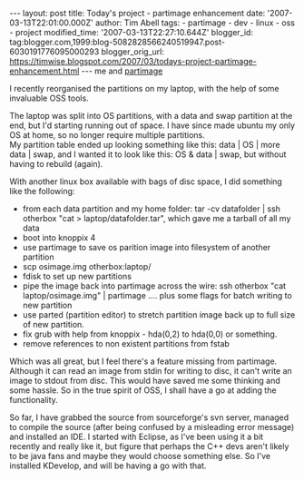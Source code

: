 \--- layout: post title: Today's project - partimage enhancement date: '2007-03-13T22:01:00.000Z' author: Tim Abell tags: - partimage - dev - linux - oss - project modified\_time: '2007-03-13T22:27:10.644Z' blogger\_id: tag:blogger.com,1999:blog-5082828566240519947.post-6030191776095000293 blogger\_orig\_url: https://timwise.blogspot.com/2007/03/todays-project-partimage-enhancement.html --- me and [partimage](http://www.partimage.org/)  
  
I recently reorganised the partitions on my laptop, with the help of some invaluable OSS tools.  
  
The laptop was split into OS partitions, with a data and swap partition at the end, but I'd starting running out of space. I have since made ubuntu my only OS at home, so no longer require multiple partitions.  
My partition table ended up looking something like this: data | OS | more data | swap, and I wanted it to look like this: OS & data | swap, but without having to rebuild (again).  
  
With another linux box available with bags of disc space, I did something like the following:  

*   from each data partition and my home folder: tar -cv datafolder | ssh otherbox "cat > laptop/datafolder.tar", which gave me a tarball of all my data
*   boot into knoppix 4
*   use partimage to save os parition image into filesystem of another partition
*   scp osimage.img otherbox:laptop/
*   fdisk to set up new partitions
*   pipe the image back into partimage across the wire: ssh otherbox "cat laptop/osimage.img" | partimage .... plus some flags for batch writing to new partition
*   use parted (partition editor) to stretch partition image back up to full size of new partition.
*   fix grub with help from knoppix - hda(0,2) to hda(0,0) or something.
*   remove references to non existent partitions from fstab

Which was all great, but I feel there's a feature missing from partimage. Although it can read an image from stdin for writing to disc, it can't write an image to stdout from disc. This would have saved me some thinking and some hassle. So in the true spirit of OSS, I shall have a go at adding the functionality.  
  
So far, I have grabbed the source from sourceforge's svn server, managed to compile the source (after being confused by a misleading error message) and installed an IDE. I started with Eclipse, as I've been using it a bit recently and really like it, but figure that perhaps the C++ devs aren't likely to be java fans and maybe they would choose something else. So I've installed KDevelop, and will be having a go with that.